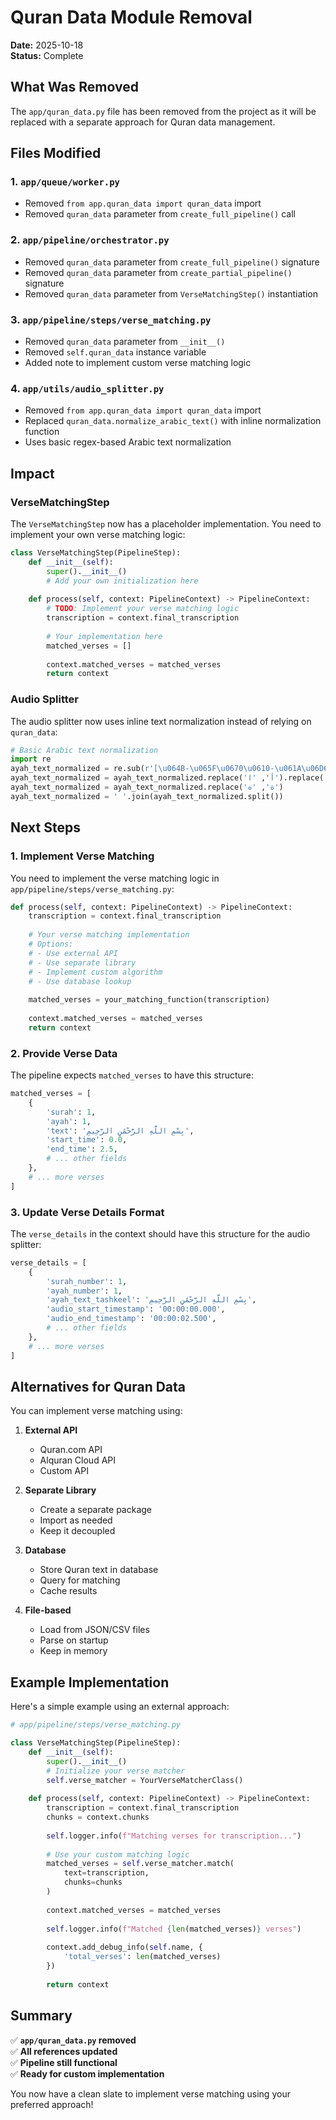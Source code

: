 # Quran Data Module Removal

**Date:** 2025-10-18  
**Status:** Complete

## What Was Removed

The `app/quran_data.py` file has been removed from the project as it will be replaced with a separate approach for Quran data management.

## Files Modified

### 1. **`app/queue/worker.py`**
- Removed `from app.quran_data import quran_data` import
- Removed `quran_data` parameter from `create_full_pipeline()` call

### 2. **`app/pipeline/orchestrator.py`**
- Removed `quran_data` parameter from `create_full_pipeline()` signature
- Removed `quran_data` parameter from `create_partial_pipeline()` signature
- Removed `quran_data` parameter from `VerseMatchingStep()` instantiation

### 3. **`app/pipeline/steps/verse_matching.py`**
- Removed `quran_data` parameter from `__init__()`
- Removed `self.quran_data` instance variable
- Added note to implement custom verse matching logic

### 4. **`app/utils/audio_splitter.py`**
- Removed `from app.quran_data import quran_data` import
- Replaced `quran_data.normalize_arabic_text()` with inline normalization function
- Uses basic regex-based Arabic text normalization

## Impact

### VerseMatchingStep
The `VerseMatchingStep` now has a placeholder implementation. You need to implement your own verse matching logic:

```python
class VerseMatchingStep(PipelineStep):
    def __init__(self):
        super().__init__()
        # Add your own initialization here
    
    def process(self, context: PipelineContext) -> PipelineContext:
        # TODO: Implement your verse matching logic
        transcription = context.final_transcription
        
        # Your implementation here
        matched_verses = []
        
        context.matched_verses = matched_verses
        return context
```

### Audio Splitter
The audio splitter now uses inline text normalization instead of relying on `quran_data`:

```python
# Basic Arabic text normalization
import re
ayah_text_normalized = re.sub(r'[\u064B-\u065F\u0670\u0610-\u061A\u06D6-\u06ED]', '', ayah_text)
ayah_text_normalized = ayah_text_normalized.replace('أ', 'ا').replace('إ', 'ا').replace('آ', 'ا')
ayah_text_normalized = ayah_text_normalized.replace('ة', 'ه')
ayah_text_normalized = ' '.join(ayah_text_normalized.split())
```

## Next Steps

### 1. Implement Verse Matching
You need to implement the verse matching logic in `app/pipeline/steps/verse_matching.py`:

```python
def process(self, context: PipelineContext) -> PipelineContext:
    transcription = context.final_transcription
    
    # Your verse matching implementation
    # Options:
    # - Use external API
    # - Use separate library
    # - Implement custom algorithm
    # - Use database lookup
    
    matched_verses = your_matching_function(transcription)
    
    context.matched_verses = matched_verses
    return context
```

### 2. Provide Verse Data
The pipeline expects `matched_verses` to have this structure:

```python
matched_verses = [
    {
        'surah': 1,
        'ayah': 1,
        'text': 'بِسْمِ اللَّهِ الرَّحْمَٰنِ الرَّحِيمِ',
        'start_time': 0.0,
        'end_time': 2.5,
        # ... other fields
    },
    # ... more verses
]
```

### 3. Update Verse Details Format
The `verse_details` in the context should have this structure for the audio splitter:

```python
verse_details = [
    {
        'surah_number': 1,
        'ayah_number': 1,
        'ayah_text_tashkeel': 'بِسْمِ اللَّهِ الرَّحْمَٰنِ الرَّحِيمِ',
        'audio_start_timestamp': '00:00:00.000',
        'audio_end_timestamp': '00:00:02.500',
        # ... other fields
    },
    # ... more verses
]
```

## Alternatives for Quran Data

You can implement verse matching using:

1. **External API**
   - Quran.com API
   - Alquran Cloud API
   - Custom API

2. **Separate Library**
   - Create a separate package
   - Import as needed
   - Keep it decoupled

3. **Database**
   - Store Quran text in database
   - Query for matching
   - Cache results

4. **File-based**
   - Load from JSON/CSV files
   - Parse on startup
   - Keep in memory

## Example Implementation

Here's a simple example using an external approach:

```python
# app/pipeline/steps/verse_matching.py

class VerseMatchingStep(PipelineStep):
    def __init__(self):
        super().__init__()
        # Initialize your verse matcher
        self.verse_matcher = YourVerseMatcherClass()
    
    def process(self, context: PipelineContext) -> PipelineContext:
        transcription = context.final_transcription
        chunks = context.chunks
        
        self.logger.info(f"Matching verses for transcription...")
        
        # Use your custom matching logic
        matched_verses = self.verse_matcher.match(
            text=transcription,
            chunks=chunks
        )
        
        context.matched_verses = matched_verses
        
        self.logger.info(f"Matched {len(matched_verses)} verses")
        
        context.add_debug_info(self.name, {
            'total_verses': len(matched_verses)
        })
        
        return context
```

## Summary

✅ **`app/quran_data.py` removed**  
✅ **All references updated**  
✅ **Pipeline still functional**  
✅ **Ready for custom implementation**  

You now have a clean slate to implement verse matching using your preferred approach!
